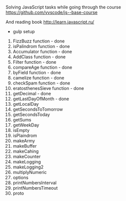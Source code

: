 Solving JavaScript tasks while going through the course https://github.com/vvscode/js--base-course 

And reading book http://learn.javascript.ru/

+ gulp setup

1. FizzBuzz function - done
2. isPalindrom function - done
3. Accumulator function - done
4. AddClass function - done
5. Filter function - done
6. compareAge function - done
7. byField function - done
8. camelize function - done
9. checkSpam function - done
10. eratosthenesSieve function - done
11. getDecimal - done
12. getLastDayOfMonth - done
13. getLocalDay
14. getSecondsToTomorrow
15. getSecondsToday
16. getSums
17. getWeekDay
18. isEmpty
19. isPlaindrom
20. makeArmy
21. makeBuffer
22. makeCahing
23. makeCounter
24. makeLogging
25. makeLogging2
26. multiplyNumeric
27. options
28. printNumbersInterval
29. printNumbersTimeout
30. proto
